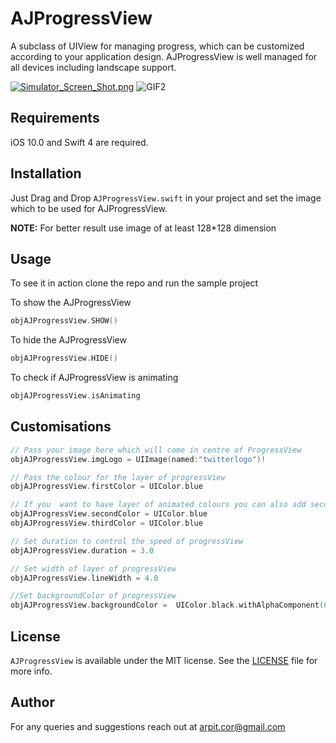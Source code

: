 # AJProgressView
A subclass of UIView for managing progress, which can be customized according to your application design.
AJProgressView is well managed for all devices including landscape support.


[![Simulator_Screen_Shot.png](https://s26.postimg.org/oz4sgc989/Simulator_Screen_Shot.png)](https://postimg.org/image/pbw6mirhx/)   ![GIF2](https://media.giphy.com/media/xT9Igu5ycjy9WDZd16/giphy.gif)

## Requirements
iOS 10.0 and Swift 4 are required. 

## Installation
Just Drag and Drop `AJProgressView.swift` in your project and set the image which to be used for AJProgressView.

**NOTE:** For better result use image of at least 128*128 dimension

## Usage
To see it in action clone the repo and run the sample project

To show the AJProgressView
```swift
objAJProgressView.SHOW()
```
To hide the AJProgressView
```swift
objAJProgressView.HIDE()
```
To check if AJProgressView is animating
```swift
objAJProgressView.isAnimating
```

## Customisations

```swift
// Pass your image here which will come in centre of ProgressView
objAJProgressView.imgLogo = UIImage(named:"twitterlogo")!

// Pass the colour for the layer of progressView
objAJProgressView.firstColor = UIColor.blue

// If you  want to have layer of animated colours you can also add second and third colour
objAJProgressView.secondColor = UIColor.blue
objAJProgressView.thirdColor = UIColor.blue

// Set duration to control the speed of progressView
objAJProgressView.duration = 3.0

// Set width of layer of progressView
objAJProgressView.lineWidth = 4.0

//Set backgroundColor of progressView
objAJProgressView.backgroundColor =  UIColor.black.withAlphaComponent(0.2)
```

## License

`AJProgressView` is available under the MIT license. See the [LICENSE](LICENSE) file for more info.

## Author
For any queries and suggestions reach out at arpit.cor@gmail.com
